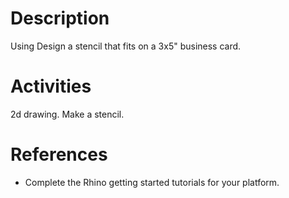 # Description

Using Design a stencil that fits on a 3x5" business card. 

# Activities

2d drawing. Make a stencil. 

# References
- Complete the Rhino getting started tutorials for your platform. 
